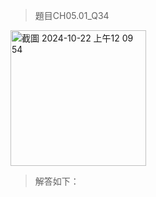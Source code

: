 >題目CH05.01_Q34
<img width="217" alt="截圖 2024-10-22 上午12 09 54" src="https://github.com/user-attachments/assets/827c9c47-d4eb-4f7b-9c4e-465e38b1821e">

>解答如下：
